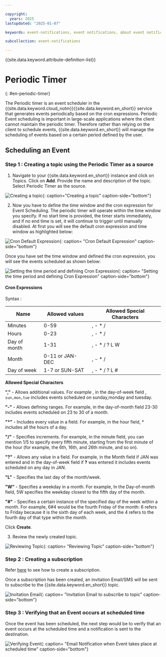```yaml
---

copyright:
  years: 2025
lastupdated: "2025-01-07"

keywords: event-notifications, event notifications, about event notifications, cron scheduler, topics, sources

subcollection: event-notifications

---
```

{{site.data.keyword.attribute-definition-list}}

# Periodic Timer
{: #en-periodic-timer}

The Periodic timer is an event scheduler in the {{site.data.keyword.cloud_notm}}{{site.data.keyword.en_short}} service that generates events periodically based on the cron expressions. Periodic Event scheduling is important in large-scale applications where the client cannot maintain the periodic timer. Therefore rather than relying on the client to schedule events, {{site.data.keyword.en_short}} will manage the scheduling of events based on a certain period defined by the user. 

## Scheduling an Event

### Step 1 : Creating a topic using the Periodic Timer as a source

1. Navigate to your {{site.data.keyword.en_short}} instance and click on Topics. Click on **Add**. Provide the name and description of the topic. Select Periodic Timer as the source.

![Creating a topic](images/en-creating-topic.png "Creating a topic"){: caption="Creating a topic" caption-side="bottom"}

2. Now you have to define the time window and the cron expression for Event Scheduling. The periodic timer will operate within the time window you specify. If no start time is provided, the timer starts immediately, and if no end time is set, it will continue to trigger until manually disabled. At first you will see the default cron expression and time window as highlighted below:

![Cron Default Expression](images/en-cron-default.png "Cron Default Expression"){: caption= "Cron Default Expression" caption-side="bottom"}

Once you have set the time window and defined the cron expression, you will see the events scheduled as shown below:

![Setting the time period and defining Cron Expression ](images/en-cron-expression.png "Setting the time period and defining Cron Expression"){: caption= "Setting the time period and defining Cron Expression" caption-side="bottom"}

#### Cron Expressions 

Syntax : <MINUTE> <HOUR> <DAY-OF-MONTH> <MONTH> <DAY-OF-WEEK>

| Name         | Allowed values  | Allowed Special Characters |
|--------------|-----------------|----------------------------|
| Minutes      | 0-59            | , - * /                    |
| Hours        | 0-23            | , - * /                    |
| Day of month | 1-31            | , - * / ? L W              |
| Month        | 0-11 or JAN-DEC | , - * /                    |
| Day of week  | 1-7 or SUN-SAT  | , - * / ? L #              |

**Allowed Special Characters**

**","** - Allows additional values. For example , in the day-of-week field , `sun,mon,tue` includes events scheduled on sunday,monday and tuesday. 

**"-"** - Allows defining ranges. For example, in the day-of-month field 23-30 includes events scheduled on 23 to 30 of a month.

**"*"** - Includes every value in a field. For example, in the hour field, * includes all the hours of a day.

**"/"** -  Specifies increments. For example, in the minute field, you can mention 1/5 to specify every fifth minute, starting from the first minute of the hour (for example, the 6th, 16th, and 26th minute, and so on).

**"?"** - Allows any value in a field. For example, in the Month field if JAN was entered and in the day-of-week field if **?** was entered it includes events scheduled on any day in JAN.

**"L"** - Specifies the last day of the month/week.

**"W"** - Specifies a weekday in a month. For example, In the Day-of-month field, 5W specifies the weekday closest to the fifth day of the month.

**"#"** - Specifies a certain instance of the specified day of the week within a month. For example, 6#4 would be the fourth Friday of the month: 6 refers to Friday because it is the sixth day of each week, and the 4 refers to the fourth day of that type within the month.

Click **Create**.

3. Review the newly created topic. 

![Reviewing Topic](images/en-cron-review.png "Reviewing Topic"){: caption= "Reviewing Topic" caption-side="bottom"}


### Step 2 : Creating a subscription

Refer [here](/docs/event-notifications?topic=event-notifications-en-create-en-subscription) to see how to create a subscription. 

Once a subscription has been created, an invitation Email/SMS will be sent to subscribe to the {{site.data.keyword.en_short}} topic. 

![Invitation Email](images/en-invitation-email.png "Invitation Email to subscribe to topic"){: caption= "Invitation Email to subscribe to topic" caption-side="bottom"}


### Step 3 : Verifying that an Event occurs at scheduled time

Once the event has been scheduled, the next step would be to verify that an event occurs at the scheduled time and a notification is sent to the destination. 

![Verifying Event](images/en-verifying-notification.png "Email Notification when Event takes place at scheduled time"){: caption= "Email Notification when Event takes place at scheduled time" caption-side="bottom"}


















